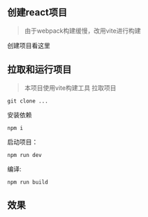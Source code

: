 ## 创建react项目
> 由于webpack构建缓慢，改用vite进行构建

创建项目看这里 [](./note/note.md)

## 拉取和运行项目
> 本项目使用vite构建工具
拉取项目
```
git clone ...
```

安装依赖
```
npm i
```

启动项目：

```
npm run dev
```

编译:

```
npm run build
```

## 效果



